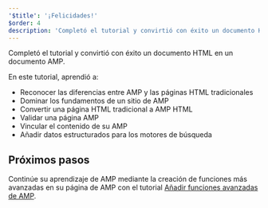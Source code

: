 ```yaml
---
'$title': '¡Felicidades!'
$order: 4
description: 'Completó el tutorial y convirtió con éxito un documento HTML en un documento AMP. En este tutorial, aprendió a: - Reconocer las diferencias entre AMP y...'
---
```


Completó el tutorial y convirtió con éxito un documento HTML en un documento AMP.

En este tutorial, aprendió a:

- Reconocer las diferencias entre AMP y las páginas HTML tradicionales
- Dominar los fundamentos de un sitio de AMP
- Convertir una página HTML tradicional a AMP HTML
- Validar una página AMP
- Vincular el contenido de su AMP
- Añadir datos estructurados para los motores de búsqueda

## Próximos pasos

Continúe su aprendizaje de AMP mediante la creación de funciones más avanzadas en su página de AMP con el tutorial [Añadir funciones avanzadas de AMP](../../../../documentation/guides-and-tutorials/start/add_advanced/index.md).

